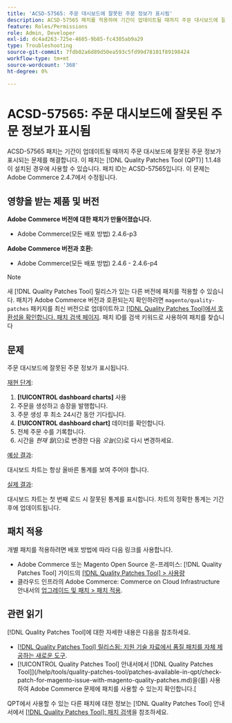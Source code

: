 ```yaml
---
title: 'ACSD-57565: 주문 대시보드에 잘못된 주문 정보가 표시됨'
description: ACSD-57565 패치를 적용하여 기간이 업데이트될 때까지 주문 대시보드에 잘못된 주문 정보가 표시되는 Adobe Commerce 문제를 해결합니다.
feature: Roles/Permissions
role: Admin, Developer
exl-id: dc4ad263-725e-4605-9b85-fc4305ab9a29
type: Troubleshooting
source-git-commit: 7fdb02a6d89d50ea593c5fd99d78101f89198424
workflow-type: tm+mt
source-wordcount: '368'
ht-degree: 0%

---
```


# ACSD-57565: 주문 대시보드에 잘못된 주문 정보가 표시됨

ACSD-57565 패치는 기간이 업데이트될 때까지 주문 대시보드에 잘못된 주문 정보가 표시되는 문제를 해결합니다. 이 패치는 [!DNL Quality Patches Tool (QPT)] 1.1.48이 설치된 경우에 사용할 수 있습니다. 패치 ID는 ACSD-57565입니다. 이 문제는 Adobe Commerce 2.4.7에서 수정됩니다.

## 영향을 받는 제품 및 버전

**Adobe Commerce 버전에 대한 패치가 만들어졌습니다.**

* Adobe Commerce(모든 배포 방법) 2.4.6-p3

**Adobe Commerce 버전과 호환:**

* Adobe Commerce(모든 배포 방법) 2.4.6 - 2.4.6-p4

>[!NOTE]
>
>새 [!DNL Quality Patches Tool] 릴리스가 있는 다른 버전에 패치를 적용할 수 있습니다. 패치가 Adobe Commerce 버전과 호환되는지 확인하려면 `magento/quality-patches` 패키지를 최신 버전으로 업데이트하고 [[!DNL Quality Patches Tool]에서 호환성을 확인합니다. 패치 검색 페이지](https://experienceleague.adobe.com/tools/commerce-quality-patches/index.html). 패치 ID를 검색 키워드로 사용하여 패치를 찾습니다

## 문제

주문 대시보드에 잘못된 주문 정보가 표시됩니다.

<u>재현 단계</u>:

1. **[!UICONTROL dashboard charts]** 사용
1. 주문을 생성하고 송장을 발행합니다.
1. 주문 생성 후 최소 24시간 동안 기다립니다.
1. **[!UICONTROL dashboard chart]** 데이터를 확인합니다.
1. 전체 주문 수를 기록합니다.
1. 시간을 *현재 월*(으)로 변경한 다음 *오늘*(으)로 다시 변경하세요.

<u>예상 결과</u>:

대시보드 차트는 항상 올바른 통계를 보여 주어야 합니다.

<u>실제 결과</u>:

대시보드 차트는 첫 번째 로드 시 잘못된 통계를 표시합니다. 차트의 정확한 통계는 기간 후에 업데이트됩니다.

## 패치 적용

개별 패치를 적용하려면 배포 방법에 따라 다음 링크를 사용합니다.

* Adobe Commerce 또는 Magento Open Source 온-프레미스: [!DNL Quality Patches Tool] 가이드의 [[!DNL Quality Patches Tool] > 사용량](/help/tools/quality-patches-tool/usage.md)
* 클라우드 인프라의 Adobe Commerce: Commerce on Cloud Infrastructure 안내서의 [업그레이드 및 패치 > 패치 적용](https://experienceleague.adobe.com/docs/commerce-cloud-service/user-guide/develop/upgrade/apply-patches.html).

## 관련 읽기

[!DNL Quality Patches Tool]에 대한 자세한 내용은 다음을 참조하세요.

* [[!DNL Quality Patches Tool] 릴리스됨: 지원 기술 자료에서 품질 패치를 자체 제공하는 새로운 도구](https://experienceleague.adobe.com/en/docs/commerce-operations/tools/quality-patches-tool/quality-patches-tool-to-self-serve-quality-patches).
* [!UICONTROL Quality Patches Tool] 안내서에서  [!DNL Quality Patches Tool]](/help/tools/quality-patches-tool/patches-available-in-qpt/check-patch-for-magento-issue-with-magento-quality-patches.md)을(를) 사용하여 Adobe Commerce 문제에 패치를 사용할 수 있는지 확인합니다.[


QPT에서 사용할 수 있는 다른 패치에 대한 정보는 [!DNL Quality Patches Tool] 안내서에서 [[!DNL Quality Patches Tool]: 패치 검색](https://experienceleague.adobe.com/tools/commerce-quality-patches/index.html)을 참조하세요.

